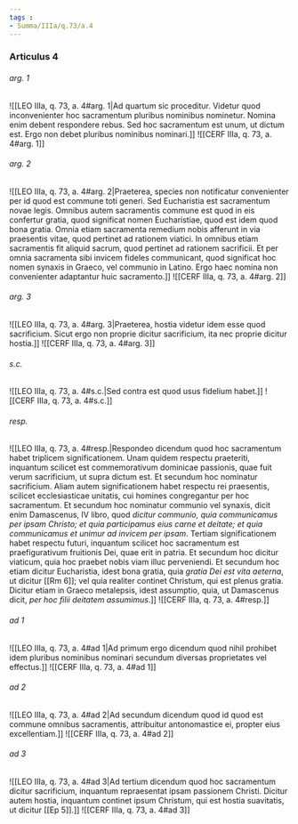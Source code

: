 ```yaml
---
tags : 
- Summa/IIIa/q.73/a.4
---
```


### Articulus 4

###### arg. 1
![[LEO IIIa, q. 73, a. 4#arg. 1|Ad quartum sic proceditur. Videtur quod inconvenienter hoc sacramentum pluribus nominibus nominetur. Nomina enim debent respondere rebus. Sed hoc sacramentum est unum, ut dictum est. Ergo non debet pluribus nominibus nominari.]]
![[CERF IIIa, q. 73, a. 4#arg. 1]]

###### arg. 2
![[LEO IIIa, q. 73, a. 4#arg. 2|Praeterea, species non notificatur convenienter per id quod est commune toti generi. Sed Eucharistia est sacramentum novae legis. Omnibus autem sacramentis commune est quod in eis confertur gratia, quod significat nomen Eucharistiae, quod est idem quod bona gratia. Omnia etiam sacramenta remedium nobis afferunt in via praesentis vitae, quod pertinet ad rationem viatici. In omnibus etiam sacramentis fit aliquid sacrum, quod pertinet ad rationem sacrificii. Et per omnia sacramenta sibi invicem fideles communicant, quod significat hoc nomen synaxis in Graeco, vel communio in Latino. Ergo haec nomina non convenienter adaptantur huic sacramento.]]
![[CERF IIIa, q. 73, a. 4#arg. 2]]

###### arg. 3
![[LEO IIIa, q. 73, a. 4#arg. 3|Praeterea, hostia videtur idem esse quod sacrificium. Sicut ergo non proprie dicitur sacrificium, ita nec proprie dicitur hostia.]]
![[CERF IIIa, q. 73, a. 4#arg. 3]]

###### s.c.
![[LEO IIIa, q. 73, a. 4#s.c.|Sed contra est quod usus fidelium habet.]]
![[CERF IIIa, q. 73, a. 4#s.c.]]

###### resp.
![[LEO IIIa, q. 73, a. 4#resp.|Respondeo dicendum quod hoc sacramentum habet triplicem significationem. Unam quidem respectu praeteriti, inquantum scilicet est commemorativum dominicae passionis, quae fuit verum sacrificium, ut supra dictum est. Et secundum hoc nominatur sacrificium. Aliam autem significationem habet respectu rei praesentis, scilicet ecclesiasticae unitatis, cui homines congregantur per hoc sacramentum. Et secundum hoc nominatur communio vel synaxis, dicit enim Damascenus, IV libro, quod *dicitur communio, quia communicamus per ipsam Christo; et quia participamus eius carne et deitate; et quia communicamus et unimur ad invicem per ipsam*. Tertiam significationem habet respectu futuri, inquantum scilicet hoc sacramentum est praefigurativum fruitionis Dei, quae erit in patria. Et secundum hoc dicitur viaticum, quia hoc praebet nobis viam illuc perveniendi. Et secundum hoc etiam dicitur Eucharistia, idest bona gratia, quia *gratia Dei est vita aeterna*, ut dicitur [[Rm 6]]; vel quia realiter continet Christum, qui est plenus gratia. Dicitur etiam in Graeco metalepsis, idest assumptio, quia, ut Damascenus dicit, *per hoc filii deitatem assumimus*.]]
![[CERF IIIa, q. 73, a. 4#resp.]]

###### ad 1
![[LEO IIIa, q. 73, a. 4#ad 1|Ad primum ergo dicendum quod nihil prohibet idem pluribus nominibus nominari secundum diversas proprietates vel effectus.]]
![[CERF IIIa, q. 73, a. 4#ad 1]]

###### ad 2
![[LEO IIIa, q. 73, a. 4#ad 2|Ad secundum dicendum quod id quod est commune omnibus sacramentis, attribuitur antonomastice ei, propter eius excellentiam.]]
![[CERF IIIa, q. 73, a. 4#ad 2]]

###### ad 3
![[LEO IIIa, q. 73, a. 4#ad 3|Ad tertium dicendum quod hoc sacramentum dicitur sacrificium, inquantum repraesentat ipsam passionem Christi. Dicitur autem hostia, inquantum continet ipsum Christum, qui est hostia suavitatis, ut dicitur [[Ep 5]].]]
![[CERF IIIa, q. 73, a. 4#ad 3]]

